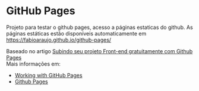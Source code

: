 # GitHub Pages

Projeto para testar o github pages, acesso a páginas estaticas do github.
As páginas estáticas estão disponíveis automaticamente em https://fabioaraujo.github.io/github-pages/

Baseado no artigo [Subindo seu projeto Front-end gratuitamente com Github Pages](https://medium.com/trainingcenter/subindo-seu-projeto-front-github-pages-1b61e2e1c447)  
Mais informações em:  
- [Working with GitHub Pages](https://help.github.com/en/github/working-with-github-pages)
- [Github Pages](https://pages.github.com/)
